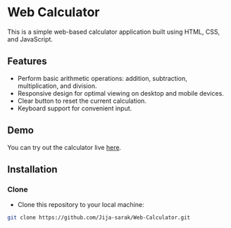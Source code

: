 # Web Calculator

This is a simple web-based calculator application built using HTML, CSS, and JavaScript.

## Features

- Perform basic arithmetic operations: addition, subtraction, multiplication, and division.
- Responsive design for optimal viewing on desktop and mobile devices.
- Clear button to reset the current calculation.
- Keyboard support for convenient input.

## Demo

You can try out the calculator live [here](https://jija-sarak.github.io/Web-Calculator/).

## Installation

### Clone

- Clone this repository to your local machine:

```bash
git clone https://github.com/Jija-sarak/Web-Calculator.git
